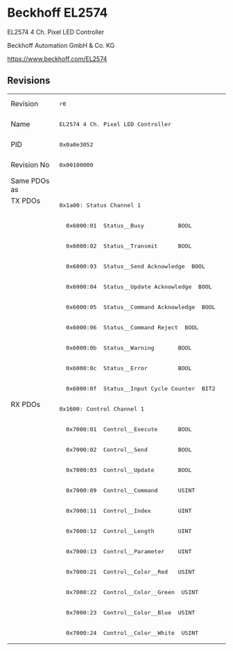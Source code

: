 # Beckhoff EL2574

EL2574 4 Ch. Pixel LED Controller

Beckhoff Automation GmbH & Co. KG

https://www.beckhoff.com/EL2574

## Revisions
<table>
<tr >
<td>Revision</td>
<td><pre>r0</pre></td>
</tr>
<tr >
<td>Name</td>
<td><pre>EL2574 4 Ch. Pixel LED Controller</pre></td>
</tr>
<tr >
<td>PID</td>
<td><pre>0x0a0e3052</pre></td>
</tr>
<tr >
<td>Revision No</td>
<td><pre>0x00100000</pre></td>
</tr>
<tr >
<td>Same PDOs as</td>
<td><pre></pre></td>
</tr>
<tr class="txpdo pdosection">
<td rowspan=10 valign=top>TX PDOs</td>
<td><pre>0x1a00: Status Channel 1</pre></td>
<td></td>
</tr>
<tr class="txpdo">
<td><pre>  0x6000:01  Status__Busy          BOOL</pre></td>
</tr>
<tr class="txpdo">
<td><pre>  0x6000:02  Status__Transmit      BOOL</pre></td>
</tr>
<tr class="txpdo">
<td><pre>  0x6000:03  Status__Send Acknowledge  BOOL</pre></td>
</tr>
<tr class="txpdo">
<td><pre>  0x6000:04  Status__Update Acknowledge  BOOL</pre></td>
</tr>
<tr class="txpdo">
<td><pre>  0x6000:05  Status__Command Acknowledge  BOOL</pre></td>
</tr>
<tr class="txpdo">
<td><pre>  0x6000:06  Status__Command Reject  BOOL</pre></td>
</tr>
<tr class="txpdo">
<td><pre>  0x6000:0b  Status__Warning       BOOL</pre></td>
</tr>
<tr class="txpdo">
<td><pre>  0x6000:0c  Status__Error         BOOL</pre></td>
</tr>
<tr class="txpdo">
<td><pre>  0x6000:0f  Status__Input Cycle Counter  BIT2</pre></td>
</tr>
<tr class="rxpdo pdosection">
<td rowspan=12 valign=top>RX PDOs</td>
<td><pre>0x1600: Control Channel 1</pre></td>
<td></td>
</tr>
<tr class="rxpdo">
<td><pre>  0x7000:01  Control__Execute      BOOL</pre></td>
</tr>
<tr class="rxpdo">
<td><pre>  0x7000:02  Control__Send         BOOL</pre></td>
</tr>
<tr class="rxpdo">
<td><pre>  0x7000:03  Control__Update       BOOL</pre></td>
</tr>
<tr class="rxpdo">
<td><pre>  0x7000:09  Control__Command      USINT</pre></td>
</tr>
<tr class="rxpdo">
<td><pre>  0x7000:11  Control__Index        UINT</pre></td>
</tr>
<tr class="rxpdo">
<td><pre>  0x7000:12  Control__Length       UINT</pre></td>
</tr>
<tr class="rxpdo">
<td><pre>  0x7000:13  Control__Parameter    UINT</pre></td>
</tr>
<tr class="rxpdo">
<td><pre>  0x7000:21  Control__Color__Red   USINT</pre></td>
</tr>
<tr class="rxpdo">
<td><pre>  0x7000:22  Control__Color__Green  USINT</pre></td>
</tr>
<tr class="rxpdo">
<td><pre>  0x7000:23  Control__Color__Blue  USINT</pre></td>
</tr>
<tr class="rxpdo">
<td><pre>  0x7000:24  Control__Color__White  USINT</pre></td>
</tr>
</table>
